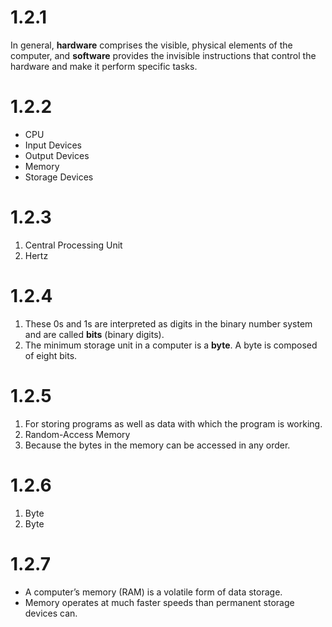 # 1.2.1

In general, **hardware** comprises the visible, physical elements of the computer, and **software** provides the invisible instructions that control the hardware and make it perform specific tasks.

# 1.2.2

- CPU
- Input Devices
- Output Devices
- Memory
- Storage Devices

# 1.2.3

1. Central Processing Unit
2. Hertz

# 1.2.4

1. These 0s and 1s are interpreted as digits in the binary number system and are called **bits** (binary digits).
2. The minimum storage unit in a computer is a **byte**. A byte is composed of eight bits.

# 1.2.5

1. For storing programs as well as data with which the program is working.
2. Random-Access Memory
3. Because the bytes in the memory can be accessed in any order.

# 1.2.6

1. Byte
2. Byte

# 1.2.7

- A computer’s memory (RAM) is a volatile form of data storage.
- Memory operates at much faster speeds than permanent storage devices can.